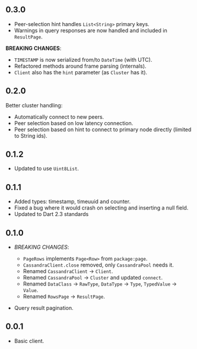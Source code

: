 ## 0.3.0

- Peer-selection hint handles `List<String>` primary keys.
- Warnings in query responses are now handled and included in `ResultPage`.

**BREAKING CHANGES**:

- `TIMESTAMP` is now serialized from/to `DateTime` (with UTC).
- Refactored methods around frame parsing (internals).
- `Client` also has the `hint` parameter (as `Cluster` has it).

## 0.2.0

Better cluster handling:
- Automatically connect to new peers.
- Peer selection based on low latency connection.
- Peer selection based on hint to connect to primary node directly (limited to String ids).

## 0.1.2

- Updated to use `Uint8List`.

## 0.1.1

- Added types: timestamp, timeuuid and counter.
- Fixed a bug where it would crash on selecting and inserting a null field.
- Updated to Dart 2.3 standards

## 0.1.0

- *BREAKING CHANGES*:
  - `PageRows` implements `Page<Row>` from `package:page`.
  - `CassandraClient.close` removed, only `CassandraPool` needs it.
  - Renamed `CassandraClient` -> `Client`.
  - Renamed `CassandraPool` -> `Cluster` and updated `connect`.
  - Renamed `DataClass` -> `RawType`, `DataType` -> `Type`, `TypedValue` -> `Value`.
  - Renamed `RowsPage` -> `ResultPage`.

- Query result pagination. 

## 0.0.1

- Basic client.
